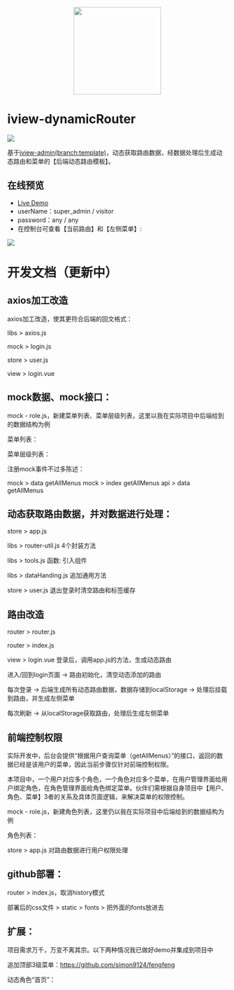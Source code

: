 <p align="center">
    <a href="https://www.iviewui.com">
        <img width="200" src="https://file.iviewui.com/logo-new.svg">
    </a>
</p>

# iview-dynamicRouter

<a href="https://github.com/iview/iview-admin/tree/template"><img src="https://img.shields.io/badge/iview--admin-template-brightgreen"></a>

基于<a href="https://github.com/iview/iview-admin" target="_blank">iview-admin(branch:template)</a>，动态获取路由数据，经数据处理后生成动态路由和菜单的【后端动态路由模板】。

## 在线预览

- <a href="https://simon9124.github.io/iview-dynamicRouter" target="_blank">Live Demo</a>
- userName：super_admin / visitor
- password：any / any
- 在控制台可查看【当前路由】和【左侧菜单】:
<img src="https://mmbiz.qpic.cn/mmbiz_png/Tlm6c1DNgXQMvtNjibjXM4hxUhrRpicuaRaHw2ibHmia0ZPvCkfia5ckocfK1w4CJwejVEJ95d4A54UzZI3hnEge6sA/0?wx_fmt=png">


# 开发文档（更新中）

## axios加工改造

axios加工改造，使其更符合后端的回文格式：

libs > axios.js

mock > login.js

store > user.js

view > login.vue


## mock数据、mock接口：

mock - role.js，新建菜单列表、菜单层级列表，这里以我在实际项目中后端给到的数据结构为例

菜单列表：

菜单层级列表：


注册mock事件不过多陈述：

mock > data getAllMenus
mock > index getAllMenus
api > data getAllMenus


## 动态获取路由数据，并对数据进行处理：

store > app.js

libs > router-util.js 4个封装方法

libs > tools.js 函数: 引入组件

libs > dataHanding.js 追加通用方法

store > user.js 退出登录时清空路由和标签缓存


## 路由改造

router > router.js

router > index.js

view > login.vue 登录后，调用app.js的方法，生成动态路由


进入/回到login页面 -> 路由初始化，清空动态添加的路由

每次登录 -> 后端生成所有动态路由数据，数据存储到localStorage -> 处理后挂载到路由，并生成左侧菜单

每次刷新 -> 从localStorage获取路由，处理后生成左侧菜单


## 前端控制权限

实际开发中，后台会提供“根据用户查询菜单（getAllMenus）”的接口，返回的数据已经是该用户的菜单，因此当前步骤仅针对前端控制权限。

本项目中，一个用户对应多个角色，一个角色对应多个菜单，在用户管理界面给用户绑定角色，在角色管理界面给角色绑定菜单。伙伴们需根据自身项目中【用户、角色、菜单】3者的关系及具体页面逻辑，来解决菜单的权限控制。

mock - role.js，新建角色列表，这里仍以我在实际项目中后端给到的数据结构为例

角色列表：

store > app.js 对路由数据进行用户权限处理


## github部署：

router > index.js，取消history模式

部署后的css文件 > static > fonts > 把外面的fonts放进去


## 扩展：

项目需求万千，万变不离其宗。以下两种情况我已做好demo并集成到项目中

追加顶部3级菜单：https://github.com/simon9124/fengfeng

动态角色“首页”：
